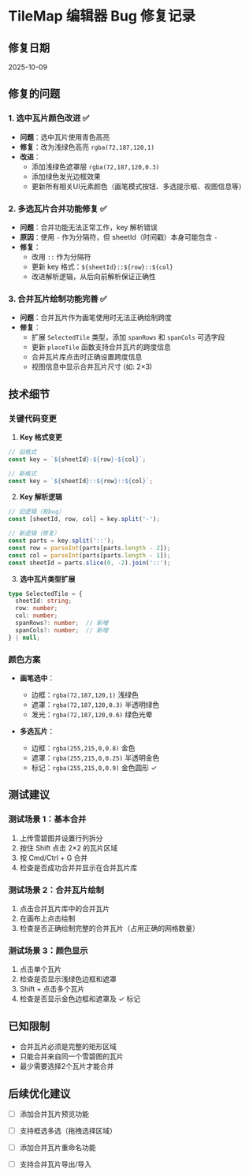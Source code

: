 # TileMap 编辑器 Bug 修复记录

## 修复日期
2025-10-09

## 修复的问题

### 1. 选中瓦片颜色改进 ✅
- **问题**：选中瓦片使用青色高亮
- **修复**：改为浅绿色高亮 `rgba(72,187,120,1)`
- **改进**：
  - 添加浅绿色遮罩层 `rgba(72,187,120,0.3)`
  - 添加绿色发光边框效果
  - 更新所有相关UI元素颜色（画笔模式按钮、多选提示框、视图信息等）

### 2. 多选瓦片合并功能修复 ✅
- **问题**：合并功能无法正常工作，key 解析错误
- **原因**：使用 `-` 作为分隔符，但 sheetId（时间戳）本身可能包含 `-`
- **修复**：
  - 改用 `::` 作为分隔符
  - 更新 key 格式：`${sheetId}::${row}::${col}`
  - 改进解析逻辑，从后向前解析保证正确性

### 3. 合并瓦片绘制功能完善 ✅
- **问题**：合并瓦片作为画笔使用时无法正确绘制跨度
- **修复**：
  - 扩展 `SelectedTile` 类型，添加 `spanRows` 和 `spanCols` 可选字段
  - 更新 `placeTile` 函数支持合并瓦片的跨度信息
  - 合并瓦片库点击时正确设置跨度信息
  - 视图信息中显示合并瓦片尺寸 (如: 2×3)

## 技术细节

### 关键代码变更

1. **Key 格式变更**
```typescript
// 旧格式
const key = `${sheetId}-${row}-${col}`;

// 新格式
const key = `${sheetId}::${row}::${col}`;
```

2. **Key 解析逻辑**
```typescript
// 旧逻辑（有bug）
const [sheetId, row, col] = key.split('-');

// 新逻辑（修复）
const parts = key.split('::');
const row = parseInt(parts[parts.length - 2]);
const col = parseInt(parts[parts.length - 1]);
const sheetId = parts.slice(0, -2).join('::');
```

3. **选中瓦片类型扩展**
```typescript
type SelectedTile = {
  sheetId: string;
  row: number;
  col: number;
  spanRows?: number;  // 新增
  spanCols?: number;  // 新增
} | null;
```

### 颜色方案

- **画笔选中**：
  - 边框：`rgba(72,187,120,1)` 浅绿色
  - 遮罩：`rgba(72,187,120,0.3)` 半透明绿色
  - 发光：`rgba(72,187,120,0.6)` 绿色光晕

- **多选瓦片**：
  - 边框：`rgba(255,215,0,0.8)` 金色
  - 遮罩：`rgba(255,215,0,0.25)` 半透明金色
  - 标记：`rgba(255,215,0,0.9)` 金色圆形 ✓

## 测试建议

### 测试场景 1：基本合并
1. 上传雪碧图并设置行列拆分
2. 按住 Shift 点击 2×2 的瓦片区域
3. 按 Cmd/Ctrl + G 合并
4. 检查是否成功合并并显示在合并瓦片库

### 测试场景 2：合并瓦片绘制
1. 点击合并瓦片库中的合并瓦片
2. 在画布上点击绘制
3. 检查是否正确绘制完整的合并瓦片（占用正确的网格数量）

### 测试场景 3：颜色显示
1. 点击单个瓦片
2. 检查是否显示浅绿色边框和遮罩
3. Shift + 点击多个瓦片
4. 检查是否显示金色边框和遮罩及 ✓ 标记

## 已知限制

- 合并瓦片必须是完整的矩形区域
- 只能合并来自同一个雪碧图的瓦片
- 最少需要选择2个瓦片才能合并

## 后续优化建议

- [ ] 添加合并瓦片预览功能
- [ ] 支持框选多选（拖拽选择区域）
- [ ] 添加合并瓦片重命名功能
- [ ] 支持合并瓦片导出/导入

